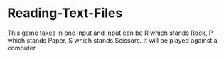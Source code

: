 # Reading-Text-Files
This game takes in one input and input can be R which stands Rock, P which stands Paper, S which stands Scissors. It will be played against a computer
